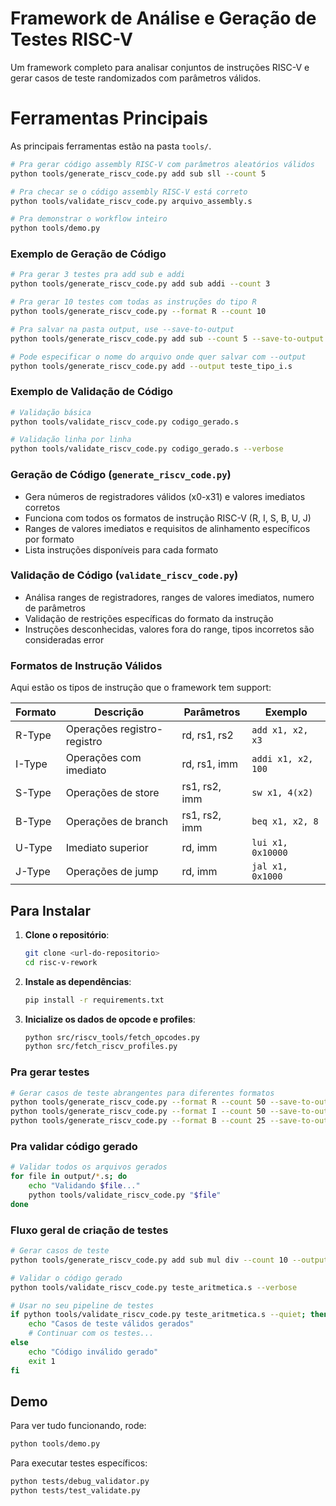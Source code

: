 # Framework de Análise e Geração de Testes RISC-V

Um framework completo para analisar conjuntos de instruções RISC-V e gerar casos de teste randomizados com parâmetros válidos.

# Ferramentas Principais

As principais ferramentas estão na pasta `tools/`.

```bash
# Pra gerar código assembly RISC-V com parâmetros aleatórios válidos
python tools/generate_riscv_code.py add sub sll --count 5

# Pra checar se o código assembly RISC-V está correto
python tools/validate_riscv_code.py arquivo_assembly.s

# Pra demonstrar o workflow inteiro
python tools/demo.py
```

### Exemplo de Geração de Código

```bash
# Pra gerar 3 testes pra add sub e addi
python tools/generate_riscv_code.py add sub addi --count 3

# Pra gerar 10 testes com todas as instruções do tipo R
python tools/generate_riscv_code.py --format R --count 10

# Pra salvar na pasta output, use --save-to-output
python tools/generate_riscv_code.py add sub --count 5 --save-to-output

# Pode especificar o nome do arquivo onde quer salvar com --output
python tools/generate_riscv_code.py add --output teste_tipo_i.s
```

### Exemplo de Validação de Código

```bash
# Validação básica
python tools/validate_riscv_code.py codigo_gerado.s

# Validação linha por linha
python tools/validate_riscv_code.py codigo_gerado.s --verbose
```

### Geração de Código (`generate_riscv_code.py`)
-  Gera números de registradores válidos (x0-x31) e valores imediatos corretos
-  Funciona com todos os formatos de instrução RISC-V (R, I, S, B, U, J)
-  Ranges de valores imediatos e requisitos de alinhamento específicos por formato
-  Lista instruções disponíveis para cada formato

### Validação de Código (`validate_riscv_code.py`)
- Análisa ranges de registradores, ranges de valores imediatos, numero de parâmetros
- Validação de restrições específicas do formato da instrução
- Instruções desconhecidas, valores fora do range, tipos incorretos são consideradas error

### Formatos de Instrução Válidos

Aqui estão os tipos de instrução que o framework tem support:

| Formato | Descrição | Parâmetros | Exemplo |
|---------|-----------|------------|---------|
| R-Type | Operações registro-registro | rd, rs1, rs2 | `add x1, x2, x3` |
| I-Type | Operações com imediato | rd, rs1, imm | `addi x1, x2, 100` |
| S-Type | Operações de store | rs1, rs2, imm | `sw x1, 4(x2)` |
| B-Type | Operações de branch | rs1, rs2, imm | `beq x1, x2, 8` |
| U-Type | Imediato superior | rd, imm | `lui x1, 0x10000` |
| J-Type | Operações de jump | rd, imm | `jal x1, 0x1000` |

## Para Instalar

1. **Clone o repositório**:
   ```bash
   git clone <url-do-repositorio>
   cd risc-v-rework
   ```

2. **Instale as dependências**:
   ```bash
   pip install -r requirements.txt
   ```

3. **Inicialize os dados de opcode e profiles**:
   ```bash
   python src/riscv_tools/fetch_opcodes.py
   python src/fetch_riscv_profiles.py
   ```

### Pra gerar testes
```bash
# Gerar casos de teste abrangentes para diferentes formatos
python tools/generate_riscv_code.py --format R --count 50 --save-to-output
python tools/generate_riscv_code.py --format I --count 50 --save-to-output
python tools/generate_riscv_code.py --format B --count 25 --save-to-output
```

### Pra validar código gerado
```bash
# Validar todos os arquivos gerados
for file in output/*.s; do
    echo "Validando $file..."
    python tools/validate_riscv_code.py "$file"
done
```

### Fluxo geral de criação de testes
```bash
# Gerar casos de teste
python tools/generate_riscv_code.py add sub mul div --count 10 --output teste_aritmetica.s

# Validar o código gerado
python tools/validate_riscv_code.py teste_aritmetica.s --verbose

# Usar no seu pipeline de testes
if python tools/validate_riscv_code.py teste_aritmetica.s --quiet; then
    echo "Casos de teste válidos gerados"
    # Continuar com os testes...
else
    echo "Código inválido gerado"
    exit 1
fi
```

## Demo

Para ver tudo funcionando, rode:
```bash
python tools/demo.py
```

Para executar testes específicos:
```bash
python tests/debug_validator.py
python tests/test_validate.py
```
